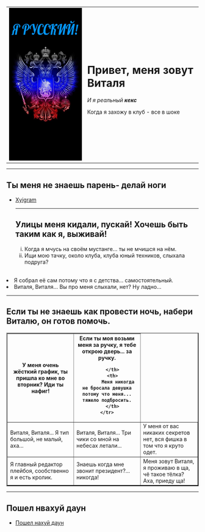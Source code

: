 <!DOCTYPE html>
<html lang="rus">
<head>
    <meta charset="UTF-8">
    <title>George VC</title>
</head>
<body>
    <table cellspacing ="15">
        <tr>
            <td>
                <img src="avatar.jpeg" alt="Со мной бох" width="300" height="400">
            </td>
            <td>
                <h1> Привет, меня зовут Виталя</h1>
                <p> <em> И я реальный <strong>кекс </strong> </em></p>
                <p>Когда я захожу в клуб - все в шоке</p>
                </td>
        </tr>
    </table>
    <hr color="black" size="5">
    <h2>Ты меня не знаешь парень- делай ноги</h2>
<ul>
    <li> <a href="https://t.me/addictxxn" target="_blank"> Xyigram </a></li>
    <hr color="black" size="5">
    <h2> Улицы меня кидали, пускай! Хочешь быть таким как я, выживай! </h2>
    <ol type="i" > 
        <li>Когда я мчусь на своём мустанге... ты не мчишся на нём.</li>
        <li>Ищи мою тачку, около клуба, клуба юный техников, слыхала подруга?</li>
   
</ul>  
<br>
<li>Я собрал её сам потому что я с детства... самостоятельный.</li>
<li>Виталя, Виталя... Вы про меня слыхали, нет? Ну ладно... </li>

</ol>  
<hr color="blue" size="5">
<h2>Если ты не знаешь как провести ночь, набери Виталю, он готов помочь.</h2>
<table border="2">

<thead>
    <tr>
        <th>
            У меня очень жёсткий график, ты пришла ко мне во вторник? Иди ты нафиг!
        </th>
        <th>Если ты моя возьми меня за ручку, я тебе открою дверь... за ручку.

        </th>
        <th>
            Меня никогда не бросала девушка потому что меня... тяжело подбросить.
        </th>
    </tr>
    
</thead>
<tbody>
    <tr>
        <td>
            Виталя, Виталя... Я тип большой, не малый, аха... 
        </td>
        <td>
            Виталя, Виталя... Три чики со мной на небесах летали...
        </td>
        <td>
            У меня от вас никаких секретов нет, вся фишка в том что я круто одет.
        </td>
    </tr>
    <tr>
        <td>
            Я главный редактор плейбоя, сообственно я и есть кролик.
        </td>
        <td>
            Знаешь когда мне звонит президент?... никогда!
        </td>
        <td>
            Меня зовут Виталя, я проживаю в ща, чё такое тёлка? Аха, приеду ща!
        </td>
    </tr>
</tbody>   
</table>
<hr color="green" size="5">
<h2> Пошел нвахуй даун </h2>
<ul>
<li> <a href="https://t.me/inmyroom_rizakhanova" target="_blank"> Пошел нахуй даун</a></li>
</ul>
</body>
</html>
